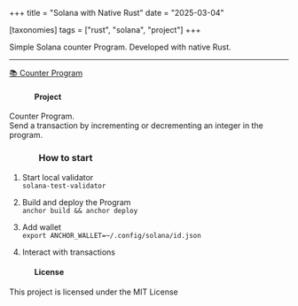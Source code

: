 +++
title = "Solana with Native Rust"
date = "2025-03-04"

[taxonomies]
tags = ["rust", "solana", "project"]
+++

Simple Solana counter Program.
Developed with native Rust.
<!-- more -->
---

[📚 Counter Program](https://github.com/maltsev-dev/counter_on_native_solana)

#### &emsp;&emsp;&emsp; Project 
Counter Program.  
Send a transaction by incrementing or decrementing an integer in the program.

### &emsp;&emsp;&emsp; How to start
1. Start local validator  
`solana-test-validator`

2. Build and deploy the Program  
`anchor build && anchor deploy`  

3. Add wallet  
`export ANCHOR_WALLET=~/.config/solana/id.json`

4. Interact with transactions 


#### &emsp;&emsp;&emsp; **License**
This project is licensed under the MIT License 